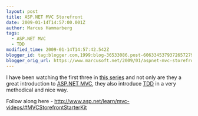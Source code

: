 ```yaml
---
layout: post
title: ASP.NET MVC Storefront
date: 2009-01-14T14:57:00.001Z
author: Marcus Hammarberg
tags:
  - ASP.NET MVC
  - TDD
modified_time: 2009-01-14T14:57:42.542Z
blogger_id: tag:blogger.com,1999:blog-36533086.post-6063345379372657279
blogger_orig_url: https://www.marcusoft.net/2009/01/aspnet-mvc-storefront.html
---
```


I have been watching the first three in [this
series](http://www.asp.net/learn/mvc-videos/#MVCStorefrontStarterKit)
and not only are they a great introduction to [ASP.NET
MVC](http://www.asp.net/mvc), they also introduce
[TDD](http://sv.wikipedia.org/wiki/TDD) in a very methodical and nice
way.

Follow along here -
<http://www.asp.net/learn/mvc-videos/#MVCStorefrontStarterKit>
